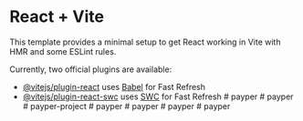 # React + Vite

This template provides a minimal setup to get React working in Vite with HMR and some ESLint rules.

Currently, two official plugins are available:

- [@vitejs/plugin-react](https://github.com/vitejs/vite-plugin-react/blob/main/packages/plugin-react/README.md) uses [Babel](https://babeljs.io/) for Fast Refresh
- [@vitejs/plugin-react-swc](https://github.com/vitejs/vite-plugin-react-swc) uses [SWC](https://swc.rs/) for Fast Refresh
#   p a y p e r  
 #   p a y p e r  
 #   p a y p e r - p r o j e c t  
 #   p a y p e r  
 #   p a y p e r  
 #   p a y p e r  
 #   p a y p e r  
 